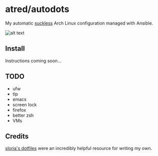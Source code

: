 # atred/autodots
My automatic [suckless](https://suckless.org) Arch Linux configuration managed with Ansible.

![alt text](https://raw.githubusercontent.com/atred/autodots/master/logo.png "bad joke, nothing to see here")

## Install
Instructions coming soon...

## TODO
 - ufw
 - tlp
 - emacs
 - screen lock
 - firefox
 - better zsh
 - VMs

## Credits
[sloria's dotfiles](https://github.com/sloria/dotfiles) were an incredibly helpful resource for writing my own.
